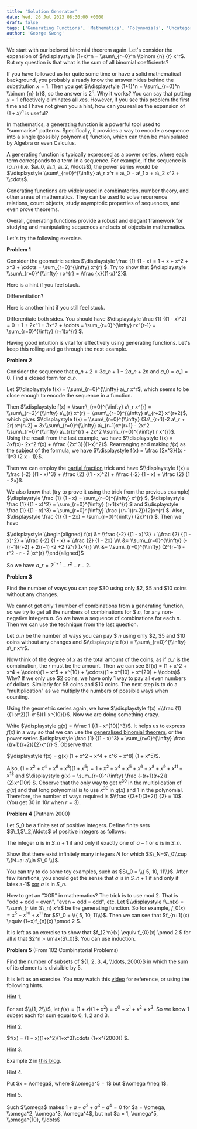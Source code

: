 ```yaml
---
title: 'Solution Generator'
date: Wed, 26 Jul 2023 08:30:00 +0000
draft: false
tags: ['Generating Functions', 'Mathematics', 'Polynomials', 'Uncategorized']
author: 'George Kwong'
---
```


We start with our beloved binomial theorem again. Let's consider the expansion of $\\displaystyle (1+x)^n = \\sum\_{r=0}^n \\binom {n} {r} x^r$. But my question is that what is the sum of all binomial coefficients?

<!--more-->

If you have followed us for quite some time or have a solid mathematical background, you probably already know the answer hides behind the substitution $x = 1$. Then you get $\\displaystyle (1+1)^n = \\sum\_{r=0}^n \\binom {n} {r}$, so the answer is $2^n$. Why it works? You can say that putting $x = 1$ effectively eliminates all $x$es. However, if you see this problem the first time and I have not given you a hint, how can you realise the expansion of $(1+x)^n$ is useful?

In mathematics, a generating function is a powerful tool used to "summarise" patterns. Specifically, it provides a way to encode a sequence into a single (possibly polynomial) function, which can then be manipulated by Algebra or even Calculus.

A generating function is typically expressed as a power series, where each term corresponds to a term in a sequence. For example, if the sequence is $(a\_n)$ (i.e. $a\_0, a\_1, a\_2, \\ldots$), the power series would be $\\displaystyle \\sum\_{r=0}^{\\infty} a\_r x^r = a\_0 + a\_1 x + a\_2 x^2 + \\cdots$.

Generating functions are widely used in combinatorics, number theory, and other areas of mathematics. They can be used to solve recurrence relations, count objects, study asymptotic properties of sequences, and even prove theorems.

Overall, generating functions provide a robust and elegant framework for studying and manipulating sequences and sets of objects in mathematics.

Let's try the following exercise.

**Problem 1**

Consider the geometric series $\\displaystyle \\frac {1} {1 - x} = 1 + x + x^2 + x^3 + \\cdots = \\sum\_{r=0}^{\\infty} x^{r} $. Try to show that $\\displaystyle \\sum\_{r=0}^{\\infty} r x^{r} = \\frac {x}{(1-x)^2}$.

Here is a hint if you feel stuck.

Differentiation?

Here is another hint if you still feel stuck.

Differentiate both sides. You should have $\\displaystyle \\frac {1} {(1 - x)^2} = 0 + 1 + 2x^1 + 3x^2 + \\cdots = \\sum\_{r=0}^{\\infty} rx^{r-1} = \\sum\_{r=0}^{\\infty} (r+1)x^{r} $.

Having good intuition is vital for effectively using generating functions. Let's keep this rolling and go through the next example.

**Problem 2**

Consider the sequence that $a\_{n+2}=3a\_{n+1}-2 a\_n + 2n$ and $a\_0 = a\_1 = 0$. Find a closed form for $a\_n$.

Let $\\displaystyle f(x) = \\sum\_{r=0}^{\\infty} a\_r x^r$, which seems to be close enough to encode the sequence in a function.

Then $\\displaystyle f(x) = \\sum\_{r=0}^{\\infty} a\_r x^{r} = \\sum\_{r=2}^{\\infty} a\_{r} x^{r} = \\sum\_{r=0}^{\\infty} a\_{r+2} x^{r+2}$, which gives $\\displaystyle f(x) = \\sum\_{r=0}^{\\infty} (3a\_{r+1}-2 a\_r + 2r) x^{r+2} = 3x\\sum\_{r=0}^{\\infty} a\_{r+1}x^{r+1} - 2x^2 \\sum\_{r=0}^{\\infty} a\_{r}x^{r} + 2x^2 \\sum\_{r=0}^{\\infty} r x^{r}$. Using the result from the last example, we have $\\displaystyle f(x) = 3xf(x)- 2x^2 f(x) + \\frac {2x^3}{(1-x)^2}$. Rearranging and making $f(x)$ as the subject of the formula, we have $\\displaystyle f(x) = \\frac {2x^3}{(x - 1)^3 (2 x - 1)}$.

Then we can employ the [partial fraction](https://en.wikipedia.org/wiki/Partial_fraction_decomposition#Illustration) trick and have $\\displaystyle f(x) = \\frac {-2} {(1 - x)^3} + \\frac {2} {(1 - x)^2} + \\frac {-2} {1 - x} + \\frac {2} {1 - 2x}$.

We also know that (try to prove it using the trick from the previous example) $\\displaystyle \\frac {1} {1 - x} = \\sum\_{r=0}^{\\infty} x^{r} $, $\\displaystyle \\frac {1} {(1 - x)^2} = \\sum\_{r=0}^{\\infty} (r+1)x^{r} $ and $\\displaystyle \\frac {1} {(1 - x)^3} = \\sum\_{r=0}^{\\infty} \\frac {(r+1)(r+2)}{2}x^{r} $. Also, $\\displaystyle \\frac {1} {1 - 2x} = \\sum\_{r=0}^{\\infty} (2x)^{r} $. Then we have

$\\displaystyle \\begin{aligned} f(x) &= \\frac {-2} {(1 - x)^3} + \\frac {2} {(1 - x)^2} + \\frac {-2} {1 - x} + \\frac {2} {1 - 2x} \\\\ &= \\sum\_{r=0}^{\\infty} (-(r+1)(r+2) + 2(r+1) -2 +2 (2^r) )x^{r} \\\\ &= \\sum\_{r=0}^{\\infty} (2^{r+1} -r^2 - r - 2 )x^{r} \\end{aligned}$

So we have $a\_r = 2^{r+1} -r^2 - r - 2$.

**Problem 3**

Find the number of ways you can pay $30 using only $2, $5 and $10 coins without any changes.

We cannot get only 1 number of combinations from a generating function, so we try to get all the numbers of combinations for $ $n$, for any non-negative integers $n$. So we have a sequence of combinations for each $n$. Then we can use the technique from the last question.

Let $a\_n$ be the number of ways you can pay $ $n$ using only $2, $5 and $10 coins without any changes and $\\displaystyle f(x) = \\sum\_{r=0}^{\\infty} a\_r x^r$.

Now think of the degree of $x$ as the total amount of the coins, as if $a\_r$ is the combination, the $r$ must be the amount. Then we can see $f(x) = (1 + x^2 + x^4 + \\cdots)(1 + x^5 + x^{10} + \\cdots)(1 + x^{10} + x^{20} + \\cdots)$. Why? If we only use $2 coins, we have only 1 way to pay all even numbers of dollars. Similarly for $5 coins and $10 coins. The next step is to do a "multiplication" as we multiply the numbers of possible ways when counting.

Using the geometric series again, we have $\\displaystyle f(x) =\\frac {1} {(1-x^2)(1-x^5)(1-x^{10})}$. Now we are doing something crazy.

Write $\\displaystyle g(x) = \\frac 1 {(1 - x^{10})^3}$. It helps us to express $f(x)$ in a way so that we can use the [generalised binomial theorem](https://en.wikipedia.org/wiki/Binomial_theorem#Generalizations), or the power series $\\displaystyle \\frac {1} {(1 - x)^3} = \\sum\_{r=0}^{\\infty} \\frac {(r+1)(r+2)}{2}x^{r} $. Observe that

$\\displaystyle f(x) = g(x) (1 + x^2 + x^4 + x^6 + x^8) (1 + x^5)$.

Also, $(1 + x^2 + x^4 + x^6 + x^8) (1 + x^5) = 1 + x^2 + x^4 + x^5 + x^6 + x^8 + x^9 + x^{11} + x^{13}$ and $\\displaystyle g(x) = \\sum\_{r=0}^{\\infty} \\frac {-(r+1)(r+2)}{2}x^{10r} $. Observe that the only way to get $x^{30}$ in the multiplication of $g(x)$ and that long polynomial is to use $x^{30}$ in $g(x)$ and $1$ in the polynomial. Therefore, the number of ways required is $\\frac {(3+1)(3+2)} {2} = 10$. (You get 30 in $10r$ when $r = 3$).

**Problem 4** (Putnam 2000)

Let $S\_0$ be a finite set of positive integers. Define finite sets $S\_1,S\_2,\\ldots$ of positive integers as follows:

The integer $a$ is in $S\_{n+1}$ if and only if exactly one of $a-1$ or $a$ is in $S\_n$.

Show that there exist infinitely many integers $N$ for which $S\_N=S\_0\\cup \\{N+a: a\\in S\_0 \\}$.

You can try to do some toy examples, such as $S\_0 = \\{ 5, 10, 11\\}$. After few iterations, you should get the sense that $a$ is in $S\_{n+1}$ if and only if latex a-1$ [xor](https://en.wikipedia.org/wiki/XOR_gate) $a$ is in $S\_n$.

How to get an "XOR" in mathematics? The trick is to use mod 2. That is "odd + odd = even", "even + odd = odd", etc. Let $\\displaystyle f\_n(x) = \\sum\_{r \\in S\_n} x^r$ be the generating function. So for example, $f\_0(x) = x^5 + x^{10} + x^{11}$ for $S\_0 = \\{ 5, 10, 11\\}$. Then we can see that $f\_{n+1}(x) \\equiv (1+x)f\_{n}(x) \\pmod 2 $.

It is left as an exercise to show that $f\_{2^n}(x) \\equiv f\_{0}(x) \\pmod 2 $ for all $n$ that $2^n > \\max(S\_0)$. You can use induction.

**Problem 5** (From 102 Combinatorial Problems)

Find the number of subsets of ${1, 2, 3, 4, \\ldots, 2000}$ in which the sum of its elements is divisible by 5.

It is left as an exercise. You may watch this [video](https://youtu.be/bOXCLR3Wric) for reference, or using the following hints.

Hint 1.

For set $\\{1, 2\\}$, let $f(x) = (1 + x)(1+x^2) = x^0 + x^1 + x^2 + x^3$. So we know 1 subset each for sum equal to 0, 1, 2 and 3.

Hint 2.

$f(x) = (1 + x)(1+x^2)(1+x^3)\\cdots (1+x^{2000}) $.

Hint 3.

Example 2 in [this blog](https://unswcpmsoc.blog/2023/07/01/solve-real-problems-via-complex-routes/).

Hint 4.

Put $x = \\omega$, where $\\omega^5 = 1$ but $\\omega \\neq 1$.

Hint 5.

Such $\\omega$ makes $1 + a + a^2 + a^3 +a^4 = 0$ for $a = \\omega, \\omega^2, \\omega^3, \\omega^4$, but not $a = 1, \\omega^5, \\omega^{10}, \\ldots$